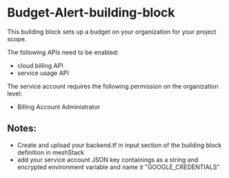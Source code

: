# Budget-Alert-building-block
This building block sets up a budget on your organization for your project scope. 

The following APIs need to be enabled:
- cloud billing API
- service usage API

The service account requires the following permission on the organization level:
- Billing Account Administrator


## Notes:
- Create and upload your backend.tf in input section of the building block definition in meshStack
- add your service account JSON key containings as a string and encrypted environment variable and name it "GOOGLE_CREDENTIALS"
